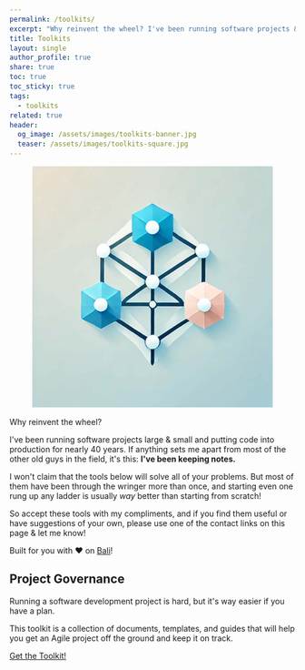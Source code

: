 ```yaml
---
permalink: /toolkits/
excerpt: "Why reinvent the wheel? I've been running software projects & putting code into production for nearly 40 years... and I've been keeping notes."
title: Toolkits
layout: single
author_profile: true
share: true
toc: true
toc_sticky: true
tags:
  - toolkits
related: true
header:
  og_image: /assets/images/toolkits-banner.jpg
  teaser: /assets/images/toolkits-square.jpg
---
```


<figure class="align-left drop-image">
    <img src="/assets/images/toolkits-square.jpg">
</figure>

Why reinvent the wheel?

I've been running software projects large & small and putting code into production for nearly 40 years. If anything sets me apart from most of the other old guys in the field, it's this: **I've been keeping notes.**

I won't claim that the tools below will solve all of your problems. But most of them have been through the wringer more than once, and starting even one rung up any ladder is usually _way_ better than starting from scratch!

So accept these tools with my compliments, and if you find them useful or have suggestions of your own, please use one of the contact links on this page & let me know!

Built for you with ❤️ on [Bali](/bali/)!

## Project Governance

Running a software development project is hard, but it's way easier if you have a plan.

This toolkit is a collection of documents, templates, and guides that will help you get an Agile project off the ground and keep it on track.

<div class="button-row--left">
    <a href="/toolkits/project-governance/" class="btn btn--info btn--large">Get the Toolkit!</a>
</div>
